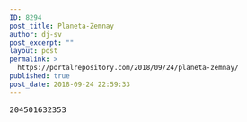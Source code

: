 ```yaml
---
ID: 8294
post_title: Planeta-Zemnay
author: dj-sv
post_excerpt: ""
layout: post
permalink: >
  https://portalrepository.com/2018/09/24/planeta-zemnay/
published: true
post_date: 2018-09-24 22:59:33
---
```

<pre>204501632353</pre>